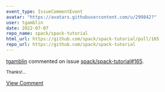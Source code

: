 ```yaml
---
event_type: IssueCommentEvent
avatar: "https://avatars.githubusercontent.com/u/299842?"
user: tgamblin
date: 2022-07-07
repo_name: spack/spack-tutorial
html_url: https://github.com/spack/spack-tutorial/pull/165
repo_url: https://github.com/spack/spack-tutorial
---
```


<a href='https://github.com/tgamblin' target='_blank'>tgamblin</a> commented on issue <a href='https://github.com/spack/spack-tutorial/pull/165' target='_blank'>spack/spack-tutorial#165</a>.

<small>Thanks!...</small>

<a href='https://github.com/spack/spack-tutorial/pull/165' target='_blank'>View Comment</a>
